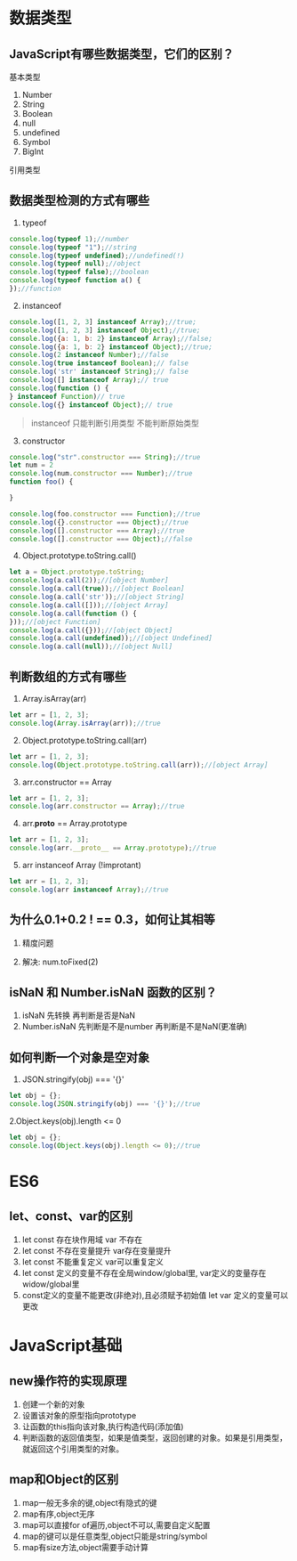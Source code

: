 # 数据类型

## JavaScript有哪些数据类型，它们的区别？

基本类型

1. Number
2. String
3. Boolean
4. null
5. undefined
6. Symbol
7. BigInt

引用类型

## 数据类型检测的方式有哪些

1. typeof

```js
console.log(typeof 1);//number
console.log(typeof "1");//string
console.log(typeof undefined);//undefined(!)
console.log(typeof null);//object
console.log(typeof false);//boolean
console.log(typeof function a() {
});//function

```

2. instanceof

```js
console.log([1, 2, 3] instanceof Array);//true;
console.log([1, 2, 3] instanceof Object);//true;
console.log({a: 1, b: 2} instanceof Array);//false;
console.log({a: 1, b: 2} instanceof Object);//true;
console.log(2 instanceof Number);//false
console.log(true instanceof Boolean);// false 
console.log('str' instanceof String);// false
console.log([] instanceof Array);// true
console.log(function () {
} instanceof Function)// true
console.log({} instanceof Object);// true
```

> instanceof 只能判断引用类型 不能判断原始类型

3. constructor

```js
console.log("str".constructor === String);//true
let num = 2
console.log(num.constructor === Number);//true
function foo() {

}

console.log(foo.constructor === Function);//true
console.log({}.constructor === Object);//true
console.log([].constructor === Array);//true
console.log([].constructor === Object);//false
```

4. Object.prototype.toString.call()

```js
let a = Object.prototype.toString;
console.log(a.call(2));//[object Number]
console.log(a.call(true));//[object Boolean]
console.log(a.call('str'));//[object String]
console.log(a.call([]));//[object Array]
console.log(a.call(function () {
}));//[object Function]
console.log(a.call({}));//[object Object]
console.log(a.call(undefined));//[object Undefined]
console.log(a.call(null));//[object Null]
```

## 判断数组的方式有哪些

1. Array.isArray(arr)

```js
let arr = [1, 2, 3];
console.log(Array.isArray(arr));//true
```

2. Object.prototype.toString.call(arr)

```js
let arr = [1, 2, 3];
console.log(Object.prototype.toString.call(arr));//[object Array]
```

3. arr.constructor == Array

```js
let arr = [1, 2, 3];
console.log(arr.constructor == Array);//true
```

4. arr.__proto__ == Array.prototype

```js
let arr = [1, 2, 3];
console.log(arr.__proto__ == Array.prototype);//true
```

5. arr instanceof Array (!improtant)

```js
let arr = [1, 2, 3];
console.log(arr instanceof Array);//true
```

## 为什么0.1+0.2 ! == 0.3，如何让其相等

1. 精度问题

2. 解决: num.toFixed(2)

## isNaN 和 Number.isNaN 函数的区别？

1. isNaN 先转换 再判断是否是NaN
2. Number.isNaN 先判断是不是number 再判断是不是NaN(更准确)

## 如何判断一个对象是空对象

1. JSON.stringify(obj) === '{}'

```js
let obj = {};
console.log(JSON.stringify(obj) === '{}');//true
```

2.Object.keys(obj).length <= 0

```js
let obj = {};
console.log(Object.keys(obj).length <= 0);//true
```

# ES6

## let、const、var的区别

1. let const 存在块作用域 var 不存在
2. let const 不存在变量提升 var存在变量提升
3. let const 不能重复定义 var可以重复定义
4. let const 定义的变量不存在全局window/global里, var定义的变量存在widow/global里
5. const定义的变量不能更改(非绝对),且必须赋予初始值 let var 定义的变量可以更改

# JavaScript基础

## new操作符的实现原理

1. 创建一个新的对象
2. 设置该对象的原型指向prototype
3. 让函数的this指向该对象,执行构造代码(添加值)
4. 判断函数的返回值类型，如果是值类型，返回创建的对象。如果是引用类型，就返回这个引用类型的对象。

## map和Object的区别

1. map一般无多余的键,object有隐式的键
2. map有序,object无序
3. map可以直接for of遍历,object不可以,需要自定义配置
4. map的键可以是任意类型,object只能是string/symbol
5. map有size方法,object需要手动计算
